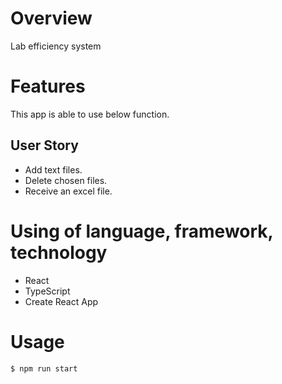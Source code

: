 # Overview

Lab efficiency system

# Features

This app is able to use below function.

## User Story

- Add text files.
- Delete chosen files.
- Receive an excel file.

# Using of language, framework, technology

- React
- TypeScript
- Create React App
   
# Usage
 
```bash
$ npm run start
```

